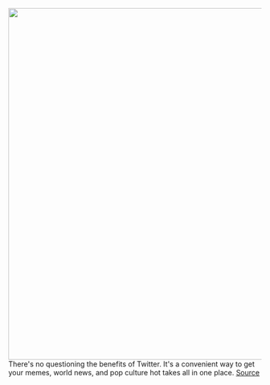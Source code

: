 <img src='https://cdn.vox-cdn.com/thumbor/7rKySQwrP2iQ6TBmBpHXsTB9vts=/0x0:2040x1360/1200x800/filters:focal(857x517:1183x843)/cdn.vox-cdn.com/uploads/chorus_image/image/68668683/Twitter-app-stock-Dec2015-verge-05.0.0.jpg' width='700px' /><br/>
There's no questioning the benefits of Twitter. It's a convenient way to get your memes, world news, and pop culture hot takes all in one place.
<a href='https://www.theverge.com/22227076/twitter-delete-app-how-to-deactivate'> Source <a/>